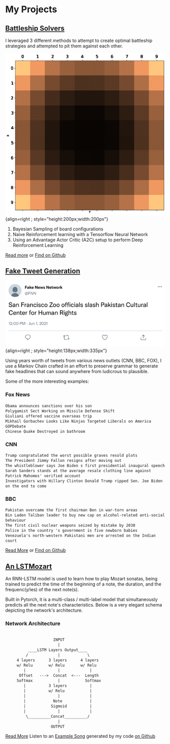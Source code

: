 # My Projects

## [Battleship Solvers](battleship.md)

I leveraged 3 different methods to attempt to create optimal battleship strategies and attempted to pit them against each other. 
 
![Screenshot](/assets/battlefieldstats.gif){align=right ; style="height:200px;width:200px"}


 1. Bayesian Sampling of board configurations
 2. Naive Reinforcement learning with a Tensorflow Neural Network
 3. Using an Advantage Actor Critic (A2C) setup to perform Deep Reinforcement Learning

[Read more](battleship.md) or [Find on Github](https://www.github.com/calebdame/Battleship)

## [Fake Tweet Generation](twitter.md)

![Screenshot](/assets/twitter.png){align=right ; style="height:138px;width:335px"}

Using years worth of tweets from various news outlets (CNN, BBC, FOX), I use a Markov Chain crafted in an effort to preserve grammar to generate fake headlines that can sound anywhere from ludicrous to plausible.

Some of the more interesting examples: 
### Fox News
    Obama announces sanctions over his son
    Polygamist Sect Working on Missile Defense Shift
    Giuliani offered vaccine overseas trip
    Mikhail Gorbachev Looks Like Ninjas Targeted Liberals on America GOPDebate
    Chinese Quake Destroyed in bathroom

### CNN
    Trump congratulated the worst possible graves resold plots
    The President Jimmy Fallon resigns after moving out
    The whistleblower says Joe Biden s first presidential inaugural speech
    Sarah Sanders stands at the average resale clothing line against Patrick Mahomes' verified account
    Investigators with Hillary Clinton Donald Trump ripped Sen. Joe Biden on the end to come

### BBC
    Pakistan overcame the first chairman Ben in war-torn areas
    Bin Laden Taliban leader to buy new cap on alcohol-related anti-social behaviour
    The first civil nuclear weapons seized by mistake by 2030
    Police in the country 's government is five newborn babies
    Venezuela's north-western Pakistani men are arrested on the Indian court

[Read More](twitter.md) or [Find on Github](https://www.github.com/calebdame/TwitterBot)

## [An LSTMozart](audio.md)

An RNN-LSTM model is used to learn how to play Mozart sonatas, being trained to predict the time of the beginning of a note, the duration, and the frequenc(y/ies) of the next note(s).

Built in Pytorch, it is a multi-class / multi-label model that simultaneously predicts all the next note's characteristics.  Below is a very elegant schema depicting the network's architecture.

### Network Architecture

```

                     INPUT
                       |
          ____LSTM Layers Output____
         /             |            \
     4 layers      3 layers      4 layers
     w/ Relu       w/ Relu       w/ Relu
        |              |             |
      Offset   --->  Concat  <---  Length
     Softmax           |           Softmax
        |          3 layers          |
        |          w/ Relu           |
        |              |             |
        |            Note            |
        |           Sigmoid          |
        |              |             |   
         \__________Concat__________/
                       |
                    OUTPUT

```


[Read More](music.md)   Listen to an [Example Song](https://github.com/calebdame/LSTMusic/raw/main/example_song.mid) generated by my code [on Github](https://github.com/calebdame/LSTMusic)  

<!-- ## Algorithms to Improve Record-Linking Classification


[Check it out](record.md)

## Unsupervised Learning on Strings Without Vectorization


[Check it out](clustering.md)

## Desktop GUI Crystalline Analysis


[Check it out](magplot.md) -->